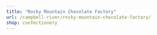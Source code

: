 ```yaml
---
title: "Rocky Mountain Chocolate Factory"
url: /campbell-river/rocky-mountain-chocolate-factory/
shop: confectionery
---
```

